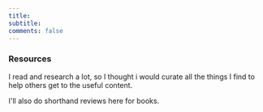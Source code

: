 ```yaml
---
title: 
subtitle: 
comments: false
---
```


### Resources

I read and research a lot, so I thought i would curate all the things I find to help others get to the useful content.

I'll also do shorthand reviews here for books. 



